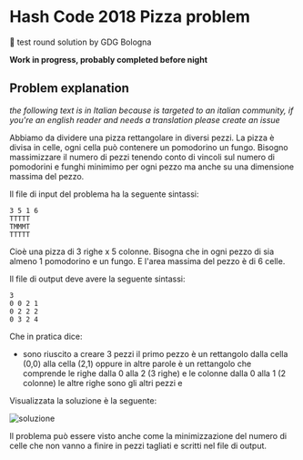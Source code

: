 # Hash Code 2018 Pizza problem
:pizza: test round solution by GDG Bologna

**Work in progress, probably completed before night**

## Problem explanation

*the following text is in Italian because is targeted to an italian community, if you're an english reader and needs a translation please create an issue*

Abbiamo da dividere una pizza rettangolare in diversi pezzi.
La pizza  è divisa in celle, ogni cella può contenere un pomodorino un fungo.
Bisogno massimizzare il numero di pezzi tenendo conto di vincoli sul numero di pomodorini e funghi minimimo per ogni pezzo ma anche su una dimensione massima del pezzo.

Il file di input del problema ha la seguente sintassi:
```
3 5 1 6 
TTTTT 
TMMMT 
TTTTT
```
Cioè una pizza di 3 righe x 5 colonne.
Bisogna che in ogni pezzo di sia almeno 1 pomodorino e un fungo.
E l'area massima del pezzo è di 6 celle.

Il file di output deve avere la seguente sintassi:
```
3
0 0 2 1
0 2 2 2
0 3 2 4
```
Che in pratica dice:
- sono riuscito a creare 3 pezzi
il primo pezzo è un rettangolo dalla cella (0,0) alla cella (2,1) oppure in altre parole è un rettangolo che comprende le righe dalla 0 alla 2 (3 righe) e le colonne dalla 0 alla 1 (2 colonne)
le altre righe sono gli altri pezzi e 

Visualizzata la soluzione è la seguente:

![soluzione](https://bytefreaks.net/wp-content/uploads/2017/01/google-hash-code-2017-Practice-Problem-Example-Submission.png)

Il problema può essere visto anche come la minimizzazione del numero di celle che non vanno a finire in pezzi tagliati e scritti nel file di output.
